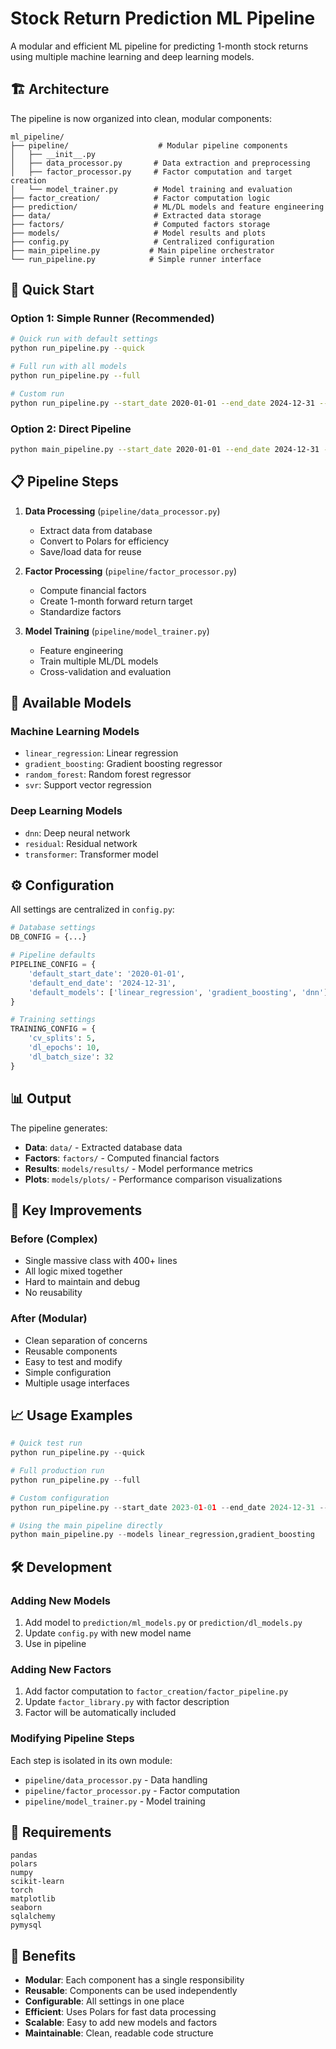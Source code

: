 # Stock Return Prediction ML Pipeline

A modular and efficient ML pipeline for predicting 1-month stock returns using multiple machine learning and deep learning models.

## 🏗️ Architecture

The pipeline is now organized into clean, modular components:

```
ml_pipeline/
├── pipeline/                    # Modular pipeline components
│   ├── __init__.py
│   ├── data_processor.py       # Data extraction and preprocessing
│   ├── factor_processor.py     # Factor computation and target creation
│   └── model_trainer.py        # Model training and evaluation
├── factor_creation/            # Factor computation logic
├── prediction/                 # ML/DL models and feature engineering
├── data/                       # Extracted data storage
├── factors/                    # Computed factors storage
├── models/                     # Model results and plots
├── config.py                   # Centralized configuration
├── main_pipeline.py           # Main pipeline orchestrator
└── run_pipeline.py            # Simple runner interface
```

## 🚀 Quick Start

### Option 1: Simple Runner (Recommended)
```bash
# Quick run with default settings
python run_pipeline.py --quick

# Full run with all models
python run_pipeline.py --full

# Custom run
python run_pipeline.py --start_date 2020-01-01 --end_date 2024-12-31 --models linear_regression,gradient_boosting,dnn
```

### Option 2: Direct Pipeline
```bash
python main_pipeline.py --start_date 2020-01-01 --end_date 2024-12-31 --models linear_regression,gradient_boosting,dnn
```

## 📋 Pipeline Steps

1. **Data Processing** (`pipeline/data_processor.py`)
   - Extract data from database
   - Convert to Polars for efficiency
   - Save/load data for reuse

2. **Factor Processing** (`pipeline/factor_processor.py`)
   - Compute financial factors
   - Create 1-month forward return target
   - Standardize factors

3. **Model Training** (`pipeline/model_trainer.py`)
   - Feature engineering
   - Train multiple ML/DL models
   - Cross-validation and evaluation

## 🎯 Available Models

### Machine Learning Models
- `linear_regression`: Linear regression
- `gradient_boosting`: Gradient boosting regressor
- `random_forest`: Random forest regressor
- `svr`: Support vector regression

### Deep Learning Models
- `dnn`: Deep neural network
- `residual`: Residual network
- `transformer`: Transformer model

## ⚙️ Configuration

All settings are centralized in `config.py`:

```python
# Database settings
DB_CONFIG = {...}

# Pipeline defaults
PIPELINE_CONFIG = {
    'default_start_date': '2020-01-01',
    'default_end_date': '2024-12-31',
    'default_models': ['linear_regression', 'gradient_boosting', 'dnn']
}

# Training settings
TRAINING_CONFIG = {
    'cv_splits': 5,
    'dl_epochs': 10,
    'dl_batch_size': 32
}
```

## 📊 Output

The pipeline generates:

- **Data**: `data/` - Extracted database data
- **Factors**: `factors/` - Computed financial factors
- **Results**: `models/results/` - Model performance metrics
- **Plots**: `models/plots/` - Performance comparison visualizations

## 🔧 Key Improvements

### Before (Complex)
- Single massive class with 400+ lines
- All logic mixed together
- Hard to maintain and debug
- No reusability

### After (Modular)
- Clean separation of concerns
- Reusable components
- Easy to test and modify
- Simple configuration
- Multiple usage interfaces

## 📈 Usage Examples

```python
# Quick test run
python run_pipeline.py --quick

# Full production run
python run_pipeline.py --full

# Custom configuration
python run_pipeline.py --start_date 2023-01-01 --end_date 2024-12-31 --models dnn,transformer

# Using the main pipeline directly
python main_pipeline.py --models linear_regression,gradient_boosting
```

## 🛠️ Development

### Adding New Models
1. Add model to `prediction/ml_models.py` or `prediction/dl_models.py`
2. Update `config.py` with new model name
3. Use in pipeline

### Adding New Factors
1. Add factor computation to `factor_creation/factor_pipeline.py`
2. Update `factor_library.py` with factor description
3. Factor will be automatically included

### Modifying Pipeline Steps
Each step is isolated in its own module:
- `pipeline/data_processor.py` - Data handling
- `pipeline/factor_processor.py` - Factor computation
- `pipeline/model_trainer.py` - Model training

## 📝 Requirements

```
pandas
polars
numpy
scikit-learn
torch
matplotlib
seaborn
sqlalchemy
pymysql
```

## 🎉 Benefits

- **Modular**: Each component has a single responsibility
- **Reusable**: Components can be used independently
- **Configurable**: All settings in one place
- **Efficient**: Uses Polars for fast data processing
- **Scalable**: Easy to add new models and factors
- **Maintainable**: Clean, readable code structure 